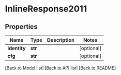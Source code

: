 # InlineResponse2011

## Properties
Name | Type | Description | Notes
------------ | ------------- | ------------- | -------------
**identity** | **str** |  | [optional] 
**cfg** | **str** |  | [optional] 

[[Back to Model list]](../README.md#documentation-for-models) [[Back to API list]](../README.md#documentation-for-api-endpoints) [[Back to README]](../README.md)

